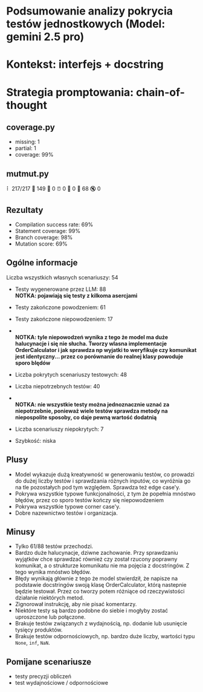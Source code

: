# Podsumowanie analizy pokrycia testów jednostkowych (Model: gemini 2.5 pro)
# Kontekst: interfejs + docstring
# Strategia promptowania: chain-of-thought

## coverage.py
- missing: 1
- partial: 1
- coverage: 99%

## mutmut.py
⠇ 217/217  🎉 149 🫥 0  ⏰ 0  🤔 0  🙁 68  🔇 0

## Rezultaty
- Compilation success rate: 69%
- Statement coverage: 99%
- Branch coverage: 98%
- Mutation score: 69%

## Ogólne informacje

Liczba wszystkich własnych scenariuszy: 54

- Testy wygenerowane przez LLM: 88
<br/> <strong>NOTKA: pojawiają się testy z kilkoma asercjami</strong>
- Testy zakończone powodzeniem: 61
- Testy zakończone niepowodzeniem: 17
- <br/> <strong>NOTKA: tyle niepowodzeń wynika z tego że model ma duże halucynacje i się nie słucha. Tworzy wlasna implementacje OrderCalculator i jak sprawdza np wyjatki to weryfikuje czy komunikat jest identyczny... przez co porównanie do realnej klasy powoduje sporo blędów</strong>


- Liczba pokrytych scenariuszy testowych: 48
- Liczba niepotrzebnych testów: 40
- <br/> <strong>NOTKA: nie wszystkie testy można jednoznacznie uznać za niepotrzebnie, ponieważ wiele testów sprawdza metody na niepospolite sposoby, co daje pewną wartość dodatnią</strong>
- Liczba scenariuszy niepokrytych: 7 
- Szybkość: niska

## Plusy

- Model wykazuje dużą kreatywność w generowaniu testów, co prowadzi do dużej liczby testów i sprawdzania różnych inputów, co wyróżnia go na tle pozostałych pod tym względem. Sprawdza też edge case'y.
- Pokrywa wszystkie typowe funkcjonalności, z tym że popełnia mnóstwo błędów, przez co sporo testów kończy się niepowodzeniem
- Pokrywa wszystkie typowe corner case'y.
- Dobre nazewnictwo testów i organizacja.

## Minusy

- Tylko 61/88 testów przechodzi.
- Bardzo duże halucynacje, dziwne zachowanie. Przy sprawdzaniu wyjątków chce sprawdzać również czy został rzucony poprawny komunikat, a o strukturze komunikatu nie ma pojęcia z docstringów. Z tego wynika mnóstwo błędów.
- Błędy wynikają głównie z tego że model stwierdził, że napisze na podstawie docstringów swoją klasę OrderCalculator, którą nastepnie będzie testował. Przez co tworzy potem różniące od rzeczywistości działanie niektórych metod.
- Zignorował instrukcję, aby nie pisać komentarzy.
- Niektóre testy są bardzo podobne do siebie i mogłyby zostać uproszczone lub połączone.
- Brakuje testów związanych z wydajnością, np. dodanie lub usunięcie tysięcy produktów.
- Brakuje testów odpornościowych, np. bardzo duże liczby, wartości typu `None`, `inf`, `NaN`.

## Pomijane scenariusze

- testy precyzji obliczeń
- test wydajnościowe / odpornościowe

